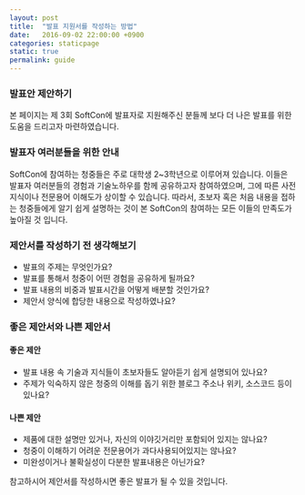 ```yaml
---
layout: post
title:  "발표 지원서를 작성하는 방법"
date:   2016-09-02 22:00:00 +0900
categories: staticpage
static: true
permalink: guide
---
```


### 발표안 제안하기
본 페이지는 제 3회 SoftCon에 발표자로 지원해주신 분들께 보다 더 나은 발표를 위한 도움을 드리고자 마련하였습니다.


### 발표자 여러분들을 위한 안내
SoftCon에 참여하는 청중들은 주로 대학생 2~3학년으로 이루어져 있습니다. 이들은 발표자 여러분들의 경험과 기술노하우를 함께 공유하고자 참여하였으며, 그에 따른 사전지식이나 전문용어 이해도가 상이할 수 있습니다. 따라서, 초보자 혹은 처음 내용을 접하는 청중들에게 알기 쉽게 설명하는 것이 본 SoftCon의 참여하는 모든 이들의 만족도가 높아질 것 입니다.


### 제안서를 작성하기 전 생각해보기
* 발표의 주제는 무엇인가요?
* 발표를 통해서 청중이 어떤 경험을 공유하게 될까요?
* 발표 내용의 비중과 발표시간을 어떻게 배분할 것인가요?
* 제안서 양식에 합당한 내용으로 작성하였나요?


### 좋은 제안서와 나쁜 제안서

#### 좋은 제안

* 발표 내용 속 기술과 지식들이 초보자들도 알아듣기 쉽게 설명되어 있나요?
* 주제가 익숙하지 않은 청중의 이해를 돕기 위한 블로그 주소나 위키, 소스코드 등이 있나요?

#### 나쁜 제안

* 제품에 대한 설명만 있거나, 자신의 이야깃거리만 포함되어 있지는 않나요?
* 청중이 이해하기 어려운 전문용어가 과다사용되어있지는 않나요?
* 미완성이거나 불확실성이 다분한 발표내용은 아닌가요?


참고하시어 제안서를 작성하시면 좋은 발표가 될 수 있을 것입니다.
